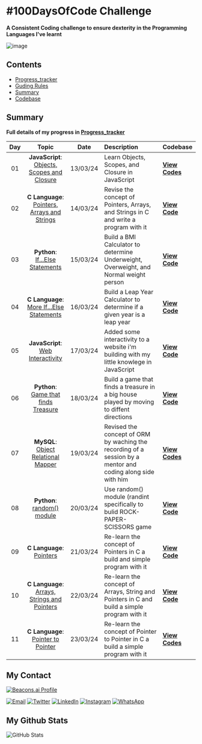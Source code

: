 #  #100DaysOfCode Challenge
**A Consistent Coding challenge to ensure dexterity in the Programming Languages I've learnt**


![image](https://github.com/Sobilo34/100DaysOfCode/assets/122975292/c08ad6dd-aab1-4778-bcdb-9e9326487eef)

## Contents

- [Progress_tracker](Progress_tracker.md)
- [Guding Rules](My_guding_rules.md)
- [Summary](#Summary)
- [Codebase](https://github.com/Sobilo34/my_practice/tree/main)


## Summary

**Full details of my progress in [Progress_tracker](Progress_tracker.md)**

| Day | Topic | Date | Description | Codebase |
|:---:|:-----:|:----:|:------------|:-----|
| 01 | **JavaScript**: [Objects, Scopes and Closure](Progress_tracker.md) | 13/03/24 | Learn Objects, Scopes, and Closure in JavaScript | [**View Codes**](https://github.com/Sobilo34/my_practice/tree/main/Javascript/Day_01_100DaysOfCode_javascript) |
| 02 | **C Language**: [Pointers, Arrays and Strings](Progress_tracker.md) | 14/03/24 | Revise the concept of Pointers, Arrays, and Strings in C and write a program with it | [**View Code**](https://github.com/Sobilo34/my_practice/blob/main/C-Language/Day_02_100DaysOfCode.c) |
| 03 | **Python**: [If...Else Statements](Progress_tracker.md) | 15/03/24 | Build a BMI Calculator to determine Underweight, Overweight, and Normal weight person | [**View Code**](https://github.com/Sobilo34/my_practice/blob/main/Python/Day_03_100DaysOfCode.py) |
| 04 | **C Language**: [More If...Else Statements](Progress_tracker.md) | 16/03/24 | Build a Leap Year Calculator to determine if a given year is a leap year | [**View Code**](https://github.com/Sobilo34/my_practice/blob/main/C-Language/Day_04_100DaysOfCode.c) |
| 05 | **JavaScript**: [Web Interactivity](Progress_tracker.md) | 17/03/24 | Added some interactivity to a website i'm building with my little knowlege in JavaScript | [**View Code**](https://github.com/Sobilo34/Crescent_MVP/blob/main/index.js) |
| 06 | **Python**: [Game that finds Treasure](Progress_tracker.md) | 18/03/24 | Build a game that finds a treasure in a big house played by moving to diffent directions | [**View Code**](https://github.com/Sobilo34/my_practice/blob/main/Python/Day_06_100DaysOfCode.py) |
| 07 | **MySQL**: [Object Relational Mapper](Progress_tracker.md) | 19/03/24 | Revised the concept of ORM by waching the recording of a session by a mentor and coding along side with him | [**View Codes**](https://github.com/Sobilo34/my_practice/tree/main/MySQL/Day_07_100DaysOfCode_SQL) |
| 08 | **Python**: [random() module](Progress_tracker.md) | 20/03/24 | Use random() module (randint specifically to bulid ROCK-PAPER-SCISSORS game | [**View Code**](https://github.com/Sobilo34/my_practice/blob/main/Python/Day_08_100DaysOfCode.py) |
| 09 | **C Language**: [Pointers](Progress_tracker.md) | 21/03/24 | Re-learn the concept of Pointers in C a build and simple program with it | [**View Code**](https://github.com/Sobilo34/my_practice/blob/main/C-Language/Day_09_100DaysOfCode.c) |
| 10 | **C Language**: [Arrays, Strings and Pointers](Progress_tracker.md) | 22/03/24 |Re-learn the concept of Arrays, String and Pointers in C and build a simple program with it | [**View Code**](https://github.com/Sobilo34/my_practice/blob/main/C-Language/Day_10_100DaysOfCode.c) |
| 11 | **C Language**: [Pointer to Pointer](Progress_tracker.md) | 23/03/24 | Re-learn the concept of Pointer to Pointer in C a build a simple program with it | [**View Codes**](https://github.com/Sobilo34/my_practice/blob/main/C-Language/Day_11_100DaysOfCode.c) |



## My Contact

[![Beacons.ai Profile](https://img.shields.io/badge/Beacon-Sobil-9cf?style=for-the-badge&logo=beacons&color=blue)](https://beacons.ai/sobil56)

[![Email](https://img.shields.io/badge/Email-D14836?style=for-the-badge&logo=gmail&logoColor=white)](mailto:bilalsolih60@gmail.com)
[![Twitter](https://img.shields.io/badge/Twitter-1DA1F2?style=for-the-badge&logo=twitter&logoColor=white)](https://twitter.com/sobil56)
[![LinkedIn](https://img.shields.io/badge/LinkedIn-0077B5?style=for-the-badge&logo=linkedin&logoColor=white)](https://www.linkedin.com/in/bilal-oyeleke-98202825b)
[![Instagram](https://img.shields.io/badge/Instagram-E4405F?style=for-the-badge&logo=instagram&logoColor=white)](https://www.instagram.com/bilaloyeleke/)
[![WhatsApp](https://img.shields.io/badge/WhatsApp-25D366?style=for-the-badge&logo=whatsapp&logoColor=white)](https://wa.me/2349134422033)

## My Github Stats
![GitHub Stats](https://github-readme-stats.vercel.app/api?username=Sobilo34&show_icons=true&count_private=true&hide_title=true&hide=prs&theme=radical)
